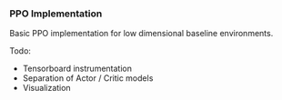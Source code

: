 ### PPO Implementation

Basic PPO implementation for low dimensional baseline environments.

Todo:
- Tensorboard instrumentation
- Separation of Actor / Critic models
- Visualization